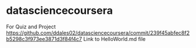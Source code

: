# datasciencecoursera
For Quiz and Project
https://github.com/ddales02/datasciencecoursera/commit/239f45abfec8f2b5298c3f973ee3871d3f84f4c7 Link to HelloWorld.md file
